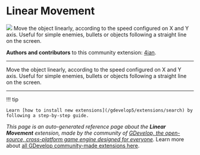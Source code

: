 # Linear Movement

<img src="https://resources.gdevelop-app.com/assets/Icons/ray-start-arrow.svg" class="extension-icon"></img>
Move the object linearly, according to the speed configured on X and Y axis. Useful for simple enemies, bullets or objects following a straight line on the screen.

**Authors and contributors** to this community extension: [4ian](https://gd.games/4ian).

---

Move the object linearly, according to the speed configured on X and Y axis. Useful for simple enemies, bullets or objects following a straight line on the screen.

---

!!! tip

    Learn [how to install new extensions](/gdevelop5/extensions/search) by following a step-by-step guide.

*This page is an auto-generated reference page about the **Linear Movement** extension, made by the community of [GDevelop, the open-source, cross-platform game engine designed for everyone](https://gdevelop.io/).* Learn more about [all GDevelop community-made extensions here](/gdevelop5/extensions).